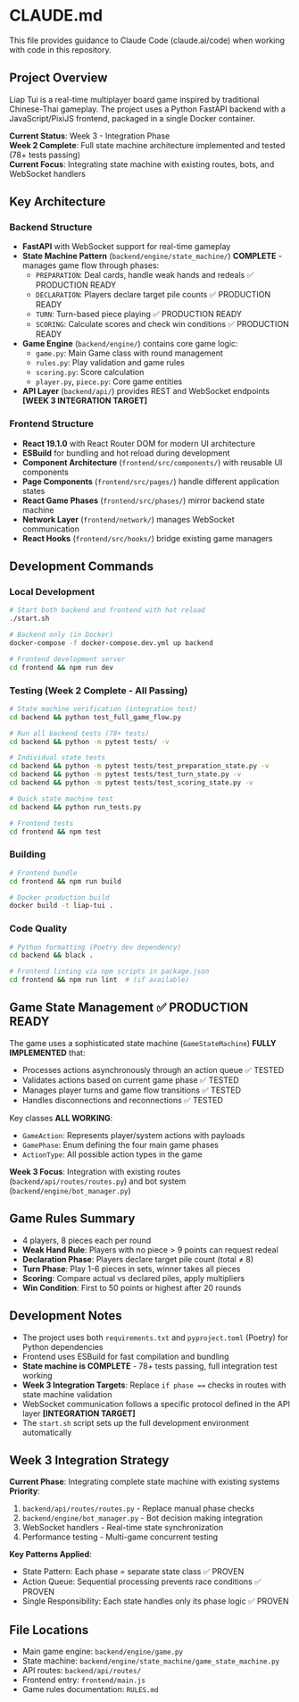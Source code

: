 # CLAUDE.md

This file provides guidance to Claude Code (claude.ai/code) when working with code in this repository.

## Project Overview

Liap Tui is a real-time multiplayer board game inspired by traditional Chinese-Thai gameplay. The project uses a Python FastAPI backend with a JavaScript/PixiJS frontend, packaged in a single Docker container.

**Current Status**: Week 3 - Integration Phase  
**Week 2 Complete**: Full state machine architecture implemented and tested (78+ tests passing)  
**Current Focus**: Integrating state machine with existing routes, bots, and WebSocket handlers

## Key Architecture

### Backend Structure
- **FastAPI** with WebSocket support for real-time gameplay
- **State Machine Pattern** (`backend/engine/state_machine/`) **COMPLETE** - manages game flow through phases:
  - `PREPARATION`: Deal cards, handle weak hands and redeals ✅ PRODUCTION READY
  - `DECLARATION`: Players declare target pile counts ✅ PRODUCTION READY  
  - `TURN`: Turn-based piece playing ✅ PRODUCTION READY
  - `SCORING`: Calculate scores and check win conditions ✅ PRODUCTION READY
- **Game Engine** (`backend/engine/`) contains core game logic:
  - `game.py`: Main Game class with round management
  - `rules.py`: Play validation and game rules
  - `scoring.py`: Score calculation
  - `player.py`, `piece.py`: Core game entities
- **API Layer** (`backend/api/`) provides REST and WebSocket endpoints **[WEEK 3 INTEGRATION TARGET]**

### Frontend Structure
- **React 19.1.0** with React Router DOM for modern UI architecture
- **ESBuild** for bundling and hot reload during development
- **Component Architecture** (`frontend/src/components/`) with reusable UI components
- **Page Components** (`frontend/src/pages/`) handle different application states
- **React Game Phases** (`frontend/src/phases/`) mirror backend state machine
- **Network Layer** (`frontend/network/`) manages WebSocket communication
- **React Hooks** (`frontend/src/hooks/`) bridge existing game managers

## Development Commands

### Local Development
```bash
# Start both backend and frontend with hot reload
./start.sh

# Backend only (in Docker)
docker-compose -f docker-compose.dev.yml up backend

# Frontend development server
cd frontend && npm run dev
```

### Testing (Week 2 Complete - All Passing)
```bash
# State machine verification (integration test)
cd backend && python test_full_game_flow.py

# Run all backend tests (78+ tests)
cd backend && python -m pytest tests/ -v

# Individual state tests
cd backend && python -m pytest tests/test_preparation_state.py -v
cd backend && python -m pytest tests/test_turn_state.py -v  
cd backend && python -m pytest tests/test_scoring_state.py -v

# Quick state machine test
cd backend && python run_tests.py

# Frontend tests
cd frontend && npm test
```

### Building
```bash
# Frontend bundle
cd frontend && npm run build

# Docker production build
docker build -t liap-tui .
```

### Code Quality
```bash
# Python formatting (Poetry dev dependency)
cd backend && black .

# Frontend linting via npm scripts in package.json
cd frontend && npm run lint  # (if available)
```

## Game State Management ✅ PRODUCTION READY

The game uses a sophisticated state machine (`GameStateMachine`) **FULLY IMPLEMENTED** that:  
- Processes actions asynchronously through an action queue ✅ TESTED
- Validates actions based on current game phase ✅ TESTED  
- Manages player turns and game flow transitions ✅ TESTED
- Handles disconnections and reconnections ✅ TESTED

Key classes **ALL WORKING**:
- `GameAction`: Represents player/system actions with payloads
- `GamePhase`: Enum defining the four main game phases  
- `ActionType`: All possible action types in the game

**Week 3 Focus**: Integration with existing routes (`backend/api/routes/routes.py`) and bot system (`backend/engine/bot_manager.py`)

## Game Rules Summary

- 4 players, 8 pieces each per round
- **Weak Hand Rule**: Players with no piece > 9 points can request redeal
- **Declaration Phase**: Players declare target pile count (total ≠ 8)
- **Turn Phase**: Play 1-6 pieces in sets, winner takes all pieces
- **Scoring**: Compare actual vs declared piles, apply multipliers
- **Win Condition**: First to 50 points or highest after 20 rounds

## Development Notes

- The project uses both `requirements.txt` and `pyproject.toml` (Poetry) for Python dependencies
- Frontend uses ESBuild for fast compilation and bundling  
- **State machine is COMPLETE** - 78+ tests passing, full integration test working
- **Week 3 Integration Targets**: Replace `if phase ==` checks in routes with state machine validation
- WebSocket communication follows a specific protocol defined in the API layer **[INTEGRATION TARGET]**
- The `start.sh` script sets up the full development environment automatically

## Week 3 Integration Strategy

**Current Phase**: Integrating complete state machine with existing systems
**Priority**: 
1. `backend/api/routes/routes.py` - Replace manual phase checks
2. `backend/engine/bot_manager.py` - Bot decision making integration  
3. WebSocket handlers - Real-time state synchronization
4. Performance testing - Multi-game concurrent testing

**Key Patterns Applied**:
- State Pattern: Each phase = separate state class ✅ PROVEN
- Action Queue: Sequential processing prevents race conditions ✅ PROVEN  
- Single Responsibility: Each state handles only its phase logic ✅ PROVEN

## File Locations

- Main game engine: `backend/engine/game.py`
- State machine: `backend/engine/state_machine/game_state_machine.py`
- API routes: `backend/api/routes/`
- Frontend entry: `frontend/main.js`
- Game rules documentation: `RULES.md`
